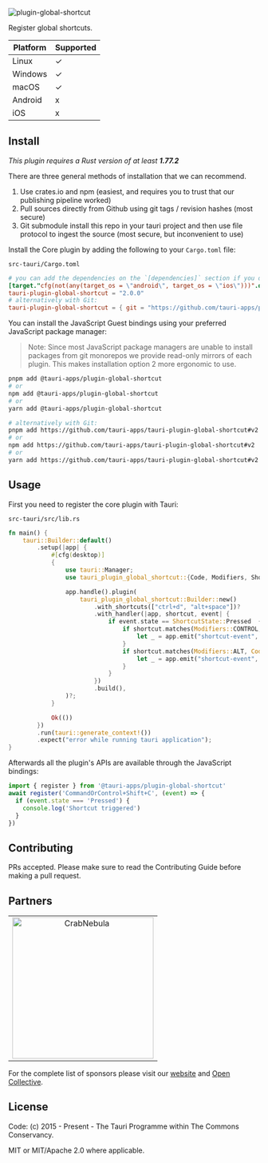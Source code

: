 ![plugin-global-shortcut](https://github.com/tauri-apps/plugins-workspace/raw/v2/plugins/global-shortcut/banner.png)

Register global shortcuts.

| Platform | Supported |
| -------- | --------- |
| Linux    | ✓         |
| Windows  | ✓         |
| macOS    | ✓         |
| Android  | x         |
| iOS      | x         |

## Install

_This plugin requires a Rust version of at least **1.77.2**_

There are three general methods of installation that we can recommend.

1. Use crates.io and npm (easiest, and requires you to trust that our publishing pipeline worked)
2. Pull sources directly from Github using git tags / revision hashes (most secure)
3. Git submodule install this repo in your tauri project and then use file protocol to ingest the source (most secure, but inconvenient to use)

Install the Core plugin by adding the following to your `Cargo.toml` file:

`src-tauri/Cargo.toml`

```toml
# you can add the dependencies on the `[dependencies]` section if you do not target mobile
[target."cfg(not(any(target_os = \"android\", target_os = \"ios\")))".dependencies]
tauri-plugin-global-shortcut = "2.0.0"
# alternatively with Git:
tauri-plugin-global-shortcut = { git = "https://github.com/tauri-apps/plugins-workspace", branch = "v2" }
```

You can install the JavaScript Guest bindings using your preferred JavaScript package manager:

> Note: Since most JavaScript package managers are unable to install packages from git monorepos we provide read-only mirrors of each plugin. This makes installation option 2 more ergonomic to use.

```sh
pnpm add @tauri-apps/plugin-global-shortcut
# or
npm add @tauri-apps/plugin-global-shortcut
# or
yarn add @tauri-apps/plugin-global-shortcut

# alternatively with Git:
pnpm add https://github.com/tauri-apps/tauri-plugin-global-shortcut#v2
# or
npm add https://github.com/tauri-apps/tauri-plugin-global-shortcut#v2
# or
yarn add https://github.com/tauri-apps/tauri-plugin-global-shortcut#v2
```

## Usage

First you need to register the core plugin with Tauri:

`src-tauri/src/lib.rs`

```rust
fn main() {
    tauri::Builder::default()
        .setup(|app| {
            #[cfg(desktop)]
            {
                use tauri::Manager;
                use tauri_plugin_global_shortcut::{Code, Modifiers, ShortcutState};

                app.handle().plugin(
                    tauri_plugin_global_shortcut::Builder::new()
                        .with_shortcuts(["ctrl+d", "alt+space"])?
                        .with_handler(|app, shortcut, event| {
                            if event.state == ShortcutState::Pressed  {
                                if shortcut.matches(Modifiers::CONTROL, Code::KeyD) {
                                    let _ = app.emit("shortcut-event", "Ctrl+D triggered");
                                }
                                if shortcut.matches(Modifiers::ALT, Code::Space) {
                                    let _ = app.emit("shortcut-event", "Alt+Space triggered");
                                }
                            }
                        })
                        .build(),
                )?;
            }

            Ok(())
        })
        .run(tauri::generate_context!())
        .expect("error while running tauri application");
}
```

Afterwards all the plugin's APIs are available through the JavaScript bindings:

```javascript
import { register } from '@tauri-apps/plugin-global-shortcut'
await register('CommandOrControl+Shift+C', (event) => {
  if (event.state === 'Pressed') {
    console.log('Shortcut triggered')
  }
})
```

## Contributing

PRs accepted. Please make sure to read the Contributing Guide before making a pull request.

## Partners

<table>
  <tbody>
    <tr>
      <td align="center" valign="middle">
        <a href="https://crabnebula.dev" target="_blank">
          <img src="https://github.com/tauri-apps/plugins-workspace/raw/v2/.github/sponsors/crabnebula.svg" alt="CrabNebula" width="283">
        </a>
      </td>
    </tr>
  </tbody>
</table>

For the complete list of sponsors please visit our [website](https://tauri.app#sponsors) and [Open Collective](https://opencollective.com/tauri).

## License

Code: (c) 2015 - Present - The Tauri Programme within The Commons Conservancy.

MIT or MIT/Apache 2.0 where applicable.
